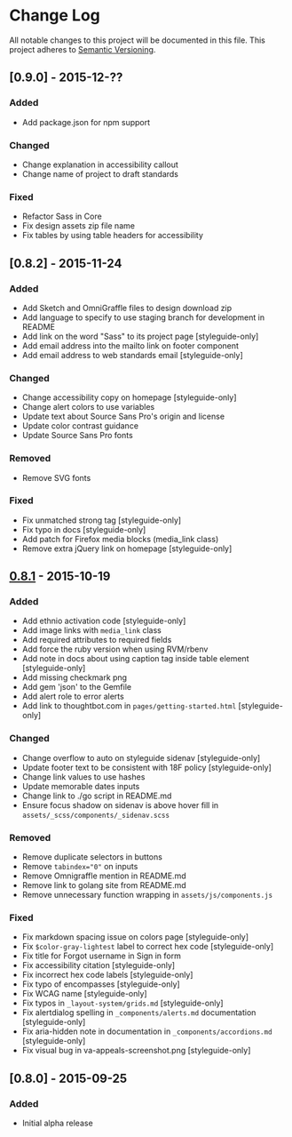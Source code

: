 # Change Log
All notable changes to this project will be documented in this file.
This project adheres to [Semantic Versioning](http://semver.org/).

## [0.9.0] - 2015-12-??
### Added
- Add package.json for npm support

### Changed
- Change explanation in accessibility callout
- Change name of project to draft standards

### Fixed
- Refactor Sass in Core
- Fix design assets zip file name
- Fix tables by using table headers for accessibility

## [0.8.2] - 2015-11-24
### Added
- Add Sketch and OmniGraffle files to design download zip
- Add language to specify to use staging branch for development in README
- Add link on the word "Sass" to its project page [styleguide-only]
- Add email address into the mailto link on footer component
- Add email address to web standards email [styleguide-only]

### Changed
- Change accessibility copy on homepage [styleguide-only]
- Change alert colors to use variables
- Update text about Source Sans Pro's origin and license
- Update color contrast guidance
- Update Source Sans Pro fonts

### Removed
- Remove SVG fonts

### Fixed
- Fix unmatched strong tag [styleguide-only]
- Fix typo in docs [styleguide-only]
- Add patch for Firefox media blocks (media_link class)
- Remove extra jQuery link on homepage [styleguide-only]

## [0.8.1] - 2015-10-19
### Added
- Add ethnio activation code [styleguide-only]
- Add image links with `media_link` class
- Add required attributes to required fields
- Add force the ruby version when using RVM/rbenv
- Add note in docs about using caption tag inside table element [styleguide-only]
- Add missing checkmark png
- Add gem 'json' to the Gemfile
- Add alert role to error alerts
- Add link to thoughtbot.com in `pages/getting-started.html` [styleguide-only]

### Changed
- Change overflow to auto on styleguide sidenav [styleguide-only]
- Update footer text to be consistent with 18F policy [styleguide-only]
- Change link values to use hashes
- Update memorable dates inputs
- Change link to ./go script in README.md
- Ensure focus shadow on sidenav is above hover fill in `assets/_scss/components/_sidenav.scss`

### Removed
- Remove duplicate selectors in buttons
- Remove `tabindex="0"` on inputs
- Remove Omnigraffle mention in README.md
- Remove link to golang site from README.md
- Remove unnecessary function wrapping in `assets/js/components.js`

### Fixed
- Fix markdown spacing issue on colors page [styleguide-only]
- Fix `$color-gray-lightest` label to correct hex code [styleguide-only]
- Fix title for Forgot username in Sign in form
- Fix accessibility citation [styleguide-only]
- Fix incorrect hex code labels [styleguide-only]
- Fix typo of encompasses [styleguide-only]
- Fix WCAG name [styleguide-only]
- Fix typos in `_layout-system/grids.md` [styleguide-only]
- Fix alertdialog spelling in `_components/alerts.md` documentation [styleguide-only]
- Fix aria-hidden note in documentation in `_components/accordions.md` [styleguide-only]
- Fix visual bug in va-appeals-screenshot.png [styleguide-only]

## [0.8.0] - 2015-09-25
### Added
- Initial alpha release

[Unreleased]: https://github.com/18F/web-design-standards/compare/v0.8.1...HEAD
[0.8.1]: https://github.com/18F/web-design-standards/compare/v0.8...v0.8.1
